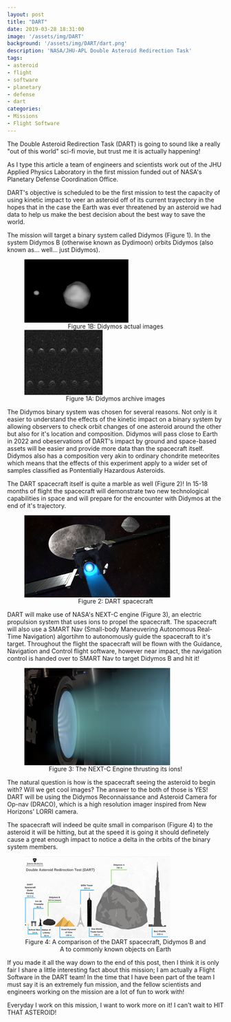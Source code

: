 ```yaml
---
layout: post
title: "DART"
date: 2019-03-28 18:31:00
image: '/assets/img/DART'
background: '/assets/img/DART/dart.png'
description: 'NASA/JHU-APL Double Asteroid Redirection Task'
tags:
- asteroid
- flight
- software
- planetary
- defense
- dart
categories:
- Missions
- Flight Software
---
```


The Double Asteroid Redirection Task (DART) is going to sound like a really "out of this world" sci-fi movie, but trust me it is actually happening!

As I type this article a team of engineers and scientists work out of the JHU Applied Physics Laboratory in the first mission funded out of NASA's Planetary Defense Coordination Office. 

DART's objective is scheduled to be the first mission to test the capacity of using kinetic impact to veer an asteroid off of its current trayectory in the hopes that in the case the Earth was ever threatened by an asteroid we had data to help us make the best decision about the best way to save the world. 

The mission will target a binary system called Didymos (Figure 1). In the system Didymos B (otherwise known as Dydimoon) orbits Didymos (also known as... well... just Didymos). 

<figure>
 <img src="/assets/img/DART/didymos_archives.png" alt="didymos archives" 
 width="57%"
 align="center"/>
 <figcaption align="center">
  Figure 1B: Didymos actual images
 </figcaption>
   <img src="/assets/img/DART/didymos_actual.jpg" alt="didymos actual"
 width="43%"
 align="center"/>
 <figcaption align="center">
  Figure 1A: Didymos archive images
 </figcaption>
</figure>

The Didymos binary system was chosen for several reasons. Not only is it easier to understand the effects of the kinetic impact on a binary system by allowing observers to check orbit changes of one asteroid around the other but also for it's location and composition. Didymos will pass close to Earth in 2022 and obeservations of DART's impact by ground and space-based assets will be easier and provide more data than the spacecraft itself. Didymos also has a composition very akin to ordinary chondrite meteorites which means that the effects of this experiment apply to a wider set of samples classified as Pontentially Hazardous Asteroids. 

The DART spacecraft itself is quite a marble as well (Figure 2)! In 15-18 months of flight the spacecraft will demonstrate two new technological capabilities in space and will prepare for the encounter with Didymos at the end of it's trajectory. 

<figure>
 <img src="/assets/img/DART/target.jpg" alt="DART spacecraft" 
 width="80%"
 align="center"/>
 <figcaption align="center">
  Figure 2: DART spacecraft
 </figcaption>
</figure>

DART will make use of NASA's NEXT-C engine (Figure 3), an electric propulsion system that uses ions to propel the spacecraft. The spacecraft will also use a SMART Nav (Small-body Maneuvering Autonomous Real-Time Navigation) algortihm to autonomously guide the spacecraft to it's target. Throughout the flight the spacecraft will be flown with the Guidance, Navigation and Control flight software, however near impact, the navigation control is handed over to SMART Nav to target Didymos B and hit it!

<figure>
 <img src="/assets/img/DART/nextc.jpg" alt="DART spacecraft NEXT-C Engine" 
 width="80%"
 align="center"/>
 <figcaption align="center">
  Figure 3: The NEXT-C Engine thrusting its ions!
 </figcaption>
</figure>

The natural question is how is the spacecraft seeing the asteroid to begin with? Will we get cool images? The answer to the both of those is YES! DART will be using the Didymos Reconnaissance and Asteroid Camera for Op-nav (DRACO), which is a high resolution imager inspired from New Horizons' LORRI camera. 

The spacecraft will indeed be quite small in comparison (Figure 4) to the asteroid it will be hitting, but at the speed it is going it should definetely cause a great enough impact to notice a delta in the orbits of the binary system members. 

<figure>
 <img src="/assets/img/DART/scale.png" alt="DART Mission Scale (Comparison to known things)" 
 width="80%"
 align="center"/>
 <figcaption align="center">
  Figure 4: A comparison of the DART spacecraft, Didymos B and A to commonly known objects on Earth 
 </figcaption>
</figure>

If you made it all the way down to the end of this post, then I think it is only fair I share a little interesting fact about this mission; I am actually a Flight Software in the DART team! In the time that I have been part of the team I must say it is an extremely fun mission, and the fellow scientists and engineers working on the mission are a lot of fun to work with! 

Everyday I work on this mission, I want to work more on it! I can't wait to HIT THAT ASTEROID!